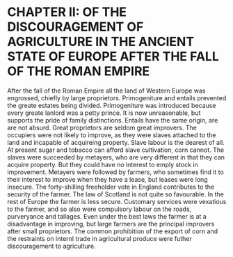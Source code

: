 # CHAPTER II: OF THE DISCOURAGEMENT OF AGRICULTURE IN THE ANCIENT STATE OF EUROPE AFTER THE FALL OF THE ROMAN EMPIRE

After the fall of the Roman Empire all the land of Western Europe was engrossed, chiefly by large proprietors.
Primogeniture and entails prevented the greate estates being divided.
Primogeniture was introduced because every greate lanlord was a petty prince.
It is now unreasonable, but supports the pride of family distinctions.
Entails have the same origin,
are are not absurd.
Great proprietors are seldom great improvers.
The occupiers were not likely to improve, as they were slaves attached to the land and incapable of acquireing property.
Slave labour is the dearest of all.
At present sugar and tobacco can afford slave cultivation, corn cannot.
The slaves were succeeded by metayers,
who are very different in that they can acquire property.
But they could have no interest to emply stock in improvement.
Metayers were followed by farmers, who sometimes find it to their interest to improve when they have a lease, but leases were long insecure.
The forty-shilling freeholder vote in England contributes to the security of the farmer.
The law of Scotland is not quite so favourable.
In the rest of Europe the farmer is less secure.
Customary services were vexatious to the farmer,
and so also were compulsory labour on the roads,
purveryance
and tallages.
Even under the best laws the farmer is at a disadvantage in improving,
but large farmers are the principal improvers after small proprietors.
The common prohibition of the export of corn and the restraints on internl trade in agricultural produce were futher discouragement to agriculture.